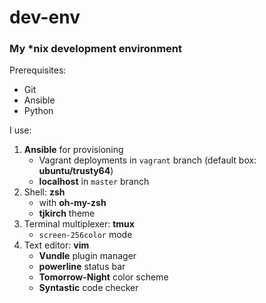 # dev-env
### My \*nix development environment

Prerequisites:
* Git
* Ansible
* Python

I use:

1. **Ansible** for provisioning
   * Vagrant deployments in `vagrant` branch (default box: **ubuntu/trusty64**)
   * **localhost** in `master` branch
2. Shell: **zsh**
   * with **oh-my-zsh**
   * **tjkirch** theme
3. Terminal multiplexer: **tmux**
   * `screen-256color` mode
4. Text editor: **vim**
   * **Vundle** plugin manager
   * **powerline** status bar
   * **Tomorrow-Night** color scheme
   * **Syntastic** code checker


